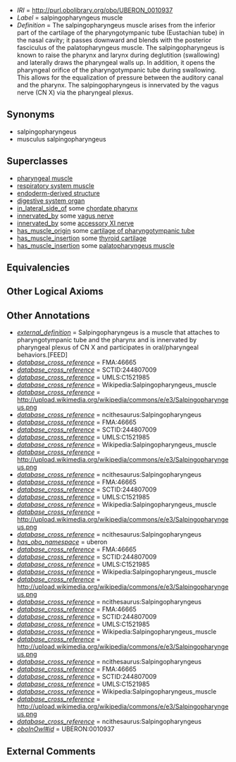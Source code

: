  * *IRI* = http://purl.obolibrary.org/obo/UBERON_0010937
 * *Label* = salpingopharyngeus muscle
 * *Definition* = The salpingopharyngeus muscle arises from the inferior part of the cartilage of the pharyngotympanic tube (Eustachian tube) in the nasal cavity; it passes downward and blends with the posterior fasciculus of the palatopharyngeus muscle. The salpingopharyngeus is known to raise the pharynx and larynx during deglutition (swallowing) and laterally draws the pharyngeal walls up. In addition, it opens the pharyngeal orifice of the pharyngotympanic tube during swallowing. This allows for the equalization of pressure between the auditory canal and the pharynx. The salpingopharyngeus is innervated by the vagus nerve (CN X) via the pharyngeal plexus.

## Synonyms

 * salpingopharyngeus
 * musculus salpingopharyngeus

## Superclasses

 * [pharyngeal muscle](../../UBERON/33/UBERON_0000933.md)
 * [respiratory system muscle](../../UBERON/31/UBERON_0003831.md)
 * [endoderm-derived structure](../../UBERON/19/UBERON_0004119.md)
 * [digestive system organ](../../UBERON/65/UBERON_0013765.md)
 * [in_lateral_side_of](../../BSPO/26/BSPO_0000126.md) some [chordate pharynx](../../UBERON/42/UBERON_0001042.md)
 * [innervated_by](../../RO/05/RO_0002005.md) some [vagus nerve](../../UBERON/59/UBERON_0001759.md)
 * [innervated_by](../../RO/05/RO_0002005.md) some [accessory XI nerve](../../UBERON/19/UBERON_0002019.md)
 * [has_muscle_origin](../../RO/72/RO_0002372.md) some [cartilage of pharyngotympanic tube](../../UBERON/54/UBERON_0007354.md)
 * [has_muscle_insertion](../../RO/73/RO_0002373.md) some [thyroid cartilage](../../UBERON/38/UBERON_0001738.md)
 * [has_muscle_insertion](../../RO/73/RO_0002373.md) some [palatopharyngeus muscle](../../UBERON/34/UBERON_0010234.md)

## Equivalencies


## Other Logical Axioms


## Other Annotations

 * *[external_definition](../../UBPROP/01/UBPROP_0000001.md)* = Salpingopharyngeus is a muscle that attaches to pharyngotympanic tube and the pharynx and is innervated by pharyngeal plexus of CN X and participates in oral/pharyngeal behaviors.[FEED]
 * *[database_cross_reference](../../ef/oboInOwl#hasDbXref.md)* = FMA:46665
 * *[database_cross_reference](../../ef/oboInOwl#hasDbXref.md)* = SCTID:244807009
 * *[database_cross_reference](../../ef/oboInOwl#hasDbXref.md)* = UMLS:C1521985
 * *[database_cross_reference](../../ef/oboInOwl#hasDbXref.md)* = Wikipedia:Salpingopharyngeus_muscle
 * *[database_cross_reference](../../ef/oboInOwl#hasDbXref.md)* = http://upload.wikimedia.org/wikipedia/commons/e/e3/Salpingopharyngeus.png
 * *[database_cross_reference](../../ef/oboInOwl#hasDbXref.md)* = ncithesaurus:Salpingopharyngeus
 * *[database_cross_reference](../../ef/oboInOwl#hasDbXref.md)* = FMA:46665
 * *[database_cross_reference](../../ef/oboInOwl#hasDbXref.md)* = SCTID:244807009
 * *[database_cross_reference](../../ef/oboInOwl#hasDbXref.md)* = UMLS:C1521985
 * *[database_cross_reference](../../ef/oboInOwl#hasDbXref.md)* = Wikipedia:Salpingopharyngeus_muscle
 * *[database_cross_reference](../../ef/oboInOwl#hasDbXref.md)* = http://upload.wikimedia.org/wikipedia/commons/e/e3/Salpingopharyngeus.png
 * *[database_cross_reference](../../ef/oboInOwl#hasDbXref.md)* = ncithesaurus:Salpingopharyngeus
 * *[database_cross_reference](../../ef/oboInOwl#hasDbXref.md)* = FMA:46665
 * *[database_cross_reference](../../ef/oboInOwl#hasDbXref.md)* = SCTID:244807009
 * *[database_cross_reference](../../ef/oboInOwl#hasDbXref.md)* = UMLS:C1521985
 * *[database_cross_reference](../../ef/oboInOwl#hasDbXref.md)* = Wikipedia:Salpingopharyngeus_muscle
 * *[database_cross_reference](../../ef/oboInOwl#hasDbXref.md)* = http://upload.wikimedia.org/wikipedia/commons/e/e3/Salpingopharyngeus.png
 * *[database_cross_reference](../../ef/oboInOwl#hasDbXref.md)* = ncithesaurus:Salpingopharyngeus
 * *[has_obo_namespace](../../ce/oboInOwl#hasOBONamespace.md)* = uberon
 * *[database_cross_reference](../../ef/oboInOwl#hasDbXref.md)* = FMA:46665
 * *[database_cross_reference](../../ef/oboInOwl#hasDbXref.md)* = SCTID:244807009
 * *[database_cross_reference](../../ef/oboInOwl#hasDbXref.md)* = UMLS:C1521985
 * *[database_cross_reference](../../ef/oboInOwl#hasDbXref.md)* = Wikipedia:Salpingopharyngeus_muscle
 * *[database_cross_reference](../../ef/oboInOwl#hasDbXref.md)* = http://upload.wikimedia.org/wikipedia/commons/e/e3/Salpingopharyngeus.png
 * *[database_cross_reference](../../ef/oboInOwl#hasDbXref.md)* = ncithesaurus:Salpingopharyngeus
 * *[database_cross_reference](../../ef/oboInOwl#hasDbXref.md)* = FMA:46665
 * *[database_cross_reference](../../ef/oboInOwl#hasDbXref.md)* = SCTID:244807009
 * *[database_cross_reference](../../ef/oboInOwl#hasDbXref.md)* = UMLS:C1521985
 * *[database_cross_reference](../../ef/oboInOwl#hasDbXref.md)* = Wikipedia:Salpingopharyngeus_muscle
 * *[database_cross_reference](../../ef/oboInOwl#hasDbXref.md)* = http://upload.wikimedia.org/wikipedia/commons/e/e3/Salpingopharyngeus.png
 * *[database_cross_reference](../../ef/oboInOwl#hasDbXref.md)* = ncithesaurus:Salpingopharyngeus
 * *[database_cross_reference](../../ef/oboInOwl#hasDbXref.md)* = FMA:46665
 * *[database_cross_reference](../../ef/oboInOwl#hasDbXref.md)* = SCTID:244807009
 * *[database_cross_reference](../../ef/oboInOwl#hasDbXref.md)* = UMLS:C1521985
 * *[database_cross_reference](../../ef/oboInOwl#hasDbXref.md)* = Wikipedia:Salpingopharyngeus_muscle
 * *[database_cross_reference](../../ef/oboInOwl#hasDbXref.md)* = http://upload.wikimedia.org/wikipedia/commons/e/e3/Salpingopharyngeus.png
 * *[database_cross_reference](../../ef/oboInOwl#hasDbXref.md)* = ncithesaurus:Salpingopharyngeus
 * *[oboInOwl#id](../../id/oboInOwl#id.md)* = UBERON:0010937

## External Comments

